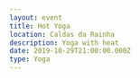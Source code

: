 ```yaml
---
layout: event
title: Hot Yoga
location: Caldas da Rainha
description: Yoga with heat
date: 2019-10-29T21:00:00.000Z
type: Yoga
---
```


